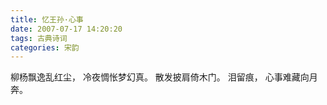 ```yaml
---
title: 忆王孙·心事
date: 2007-07-17 14:20:20
tags: 古典诗词
categories: 宋韵
---
```

柳杨飘逸乱红尘，
冷夜惆怅梦幻真。
散发披肩倚木门。
泪留痕，
心事难藏向月奔。